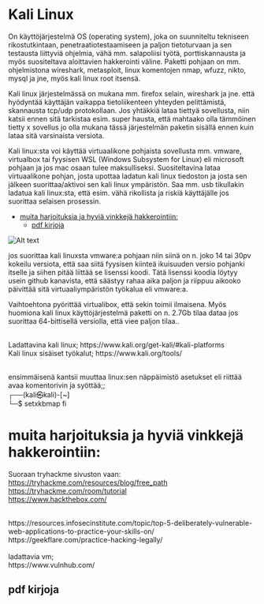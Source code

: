 # Kali Linux

On käyttöjärjestelmä OS (operating system), joka on suunniteltu tekniseen rikostutkintaan, penetraatiotestaamiseen ja paljon tietoturvaan ja sen testausta liittyviä ohjelmia, vähä mm. salapoliisi työtä, porttiskannausta ja myös suositeltava aloittavien hakkerointi väline. Paketti pohjaan on mm. ohjelmistona wireshark, metasploit, linux komentojen nmap, wfuzz, nikto, mysql ja jne, myös kali linux root itsensä.

Kali linux järjestelmässä on mukana mm. firefox selain, wireshark ja jne. että hyödyntää käyttäjän vaikappa tietoliikenteen yhteyden pelittämistä, skannausta tcp/udp protokollaan. Jos yhtäkkiä lataa tiettyä sovellusta, niin katsii ennen sitä tarkistaa esim. super hausta, että mahtaako olla tämmöinen tietty x sovellus jo olla mukana tässä järjestelmän paketin sisällä ennen kuin lataa sitä varsinaista versiota.

Kali linux:sta voi käyttää virtuaalikone pohjaista sovellusta mm. vmware, virtualbox tai fyysisen WSL (Windows Subsystem for Linux) eli microsoft pohjaan ja jos mac osaan tulee maksulliseksi. Suositeltavina lataa virtuaalikone pohjan, josta upottaa ladatun kali linux tiedoston ja josta sen jälkeen suorittaa/aktivoi sen kali linux ympäristön. Saa mm. usb tikullakin ladatua kali linux:sta, että esim. vähä rikollista ja riskiä käyttäjälle jos suorittaa selaisen prosessin.

- [muita harjoituksia ja hyviä vinkkejä hakkerointiin:](#muita-harjoituksia-ja-hyviä-vinkkejä-hakkerointiin)
    * [pdf kirjoja](#pdf-kirjoja)

![Alt text](images/kali_background.png)

jos suorittaa kali linuxsta vmware:a pohjaan niin siinä on n. joko 14 tai 30pv kokeilu versiota, että saa siitä fyysisen kiinteä ikuisuuden versio pohjanki itselle ja siihen pitää liittää se lisenssi koodi. Tätä lisenssi koodia löytyy usein github kanavista, että säästyy rahaa aika paljon ja riippuu aikooko päivittää sitä virtuaaliympäristön työkalua eli vmware:a.

Vaihtoehtona pyörittää virtualibox, että sekin toimii ilmaisena. Myös huomiona kali linux käyttöjärjestelmä paketti on n. 2.7Gb tilaa dataa jos suorittaa 64-bittisellä versiolla, että viee paljon tilaa..
 

<br>
Ladattavina kali linux; https://www.kali.org/get-kali/#kali-platforms <br>
Kali linux sisäiset työkalut; https://www.kali.org/tools/ <br><br>

ensimmäisenä kantsii muuttaa linux:sen näppäimistö asetukset eli riittää avaa komentorivin ja syöttää;; <br> 
┌──(kali㉿kali)-[~] <br> 
└─$ setxkbmap fi <br>  

# muita harjoituksia ja hyviä vinkkejä hakkerointiin: <br>

Suoraan tryhackme sivuston vaan:<br>
https://tryhackme.com/resources/blog/free_path <br>
https://tryhackme.com/room/tutorial <br>
https://www.hackthebox.com/ <br>

<br>
https://resources.infosecinstitute.com/topic/top-5-deliberately-vulnerable-web-applications-to-practice-your-skills-on/
https://geekflare.com/practice-hacking-legally/ <br>

<br>
ladattavia vm; <br>
https://www.vulnhub.com/ <br>

## pdf kirjoja <br>
